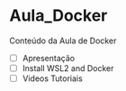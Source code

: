 # Aula_Docker

Conteúdo da Aula de Docker

- [ ]  Apresentação
- [ ]  Install WSL2 and Docker
- [ ]  Videos Tutoriais
